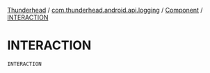 [Thunderhead](../../index.md) / [com.thunderhead.android.api.logging](../index.md) / [Component](index.md) / [INTERACTION](./-i-n-t-e-r-a-c-t-i-o-n.md)

# INTERACTION

`INTERACTION`